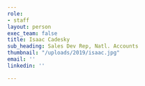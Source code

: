 ```yaml
---
role:
- staff
layout: person
exec_team: false
title: Isaac Cadesky
sub_heading: Sales Dev Rep, Natl. Accounts
thumbnail: "/uploads/2019/isaac.jpg"
email: ''
linkedin: ''

---
```

